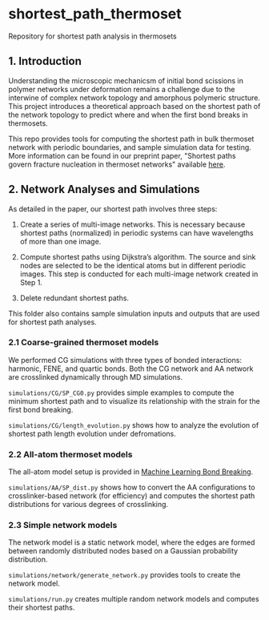 # shortest_path_thermoset
Repository for shortest path analysis in thermosets

## 1. Introduction

Understanding the microscopic mechanicsm of initial bond scissions in polymer networks under deformation remains a challenge due to the interwine of complex network topology and amorphous polymeric structure. This project introduces a theoretical approach based on the shortest path of the network topology to predict where and when the first bond breaks in thermosets.  

This repo provides tools for computing the shortest path in bulk thermoset network with periodic boundaries, and sample simulation data for testing. More information can be found in our preprint paper, "Shortest paths govern fracture nucleation in thermoset networks" available [here](https://arxiv.org/abs/2405.03551).

## 2. Network Analyses and Simulations

As detailed in the paper, our shortest path involves three steps:

1. Create a series of multi-image networks. This is necessary because shortest paths (normalized) in periodic systems can have wavelengths of more than one image.

2. Compute shortest paths using Dijkstra’s algorithm. The source and sink nodes are selected to be the identical atoms but in different periodic images. This step is conducted for each multi-image network created in Step 1.

3. Delete redundant shortest paths.

This folder also contains sample simulation inputs and outputs that are used for shortest path analyses.

### 2.1 Coarse-grained thermoset models

We performed CG simulations with three types of bonded interactions: harmonic, FENE, and quartic bonds. Both the CG network and AA network are crosslinked dynamically through MD simulations.

`simulations/CG/SP_CG0.py` provides simple examples to compute the minimum shortest path and to visualize its relationship with the strain for the first bond breaking.

`simulations/CG/length_evolution.py` shows how to analyze the evolution of shortest path length evolution under defromations.

### 2.2 All-atom thermoset models

The all-atom model setup is provided in [Machine Learning Bond Breaking](https://github.com/TheJacksonLab/QM_ML_BondBreaking).

`simulations/AA/SP_dist.py` shows how to convert the AA configurations to crosslinker-based network (for efficiency) and computes the shortest path distributions for various degrees of crosslinking.

### 2.3 Simple network models

The network model is a static network model, where the edges are formed between randomly distributed nodes based on a Gaussian probability distribution.

`simulations/network/generate_network.py` provides tools to create the network model.

`simulations/run.py` creates multiple random network models and computes their shortest paths.